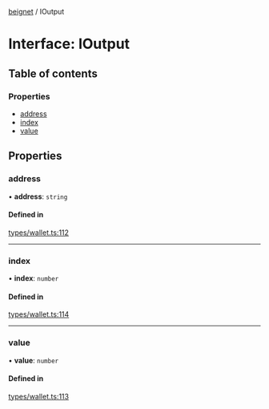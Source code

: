 [beignet](../README.md) / IOutput

# Interface: IOutput

## Table of contents

### Properties

- [address](IOutput.md#address)
- [index](IOutput.md#index)
- [value](IOutput.md#value)

## Properties

### address

• **address**: `string`

#### Defined in

[types/wallet.ts:112](https://github.com/synonymdev/beignet/blob/3144d66/src/types/wallet.ts#L112)

___

### index

• **index**: `number`

#### Defined in

[types/wallet.ts:114](https://github.com/synonymdev/beignet/blob/3144d66/src/types/wallet.ts#L114)

___

### value

• **value**: `number`

#### Defined in

[types/wallet.ts:113](https://github.com/synonymdev/beignet/blob/3144d66/src/types/wallet.ts#L113)
